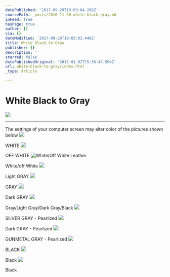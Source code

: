```yaml
---
datePublished: '2017-09-29T19:03:04.266Z'
sourcePath: _posts/2016-11-30-white-black-gray.md
inFeed: true
hasPage: true
author: []
via: {}
dateModified: '2017-09-29T19:03:03.440Z'
title: White Black to Gray
publisher: {}
description: ''
starred: false
datePublishedOriginal: '2017-01-02T15:36:47.504Z'
url: white-black-to-gray/index.html
_type: Article

---
```

# White Black to Gray
![](https://the-grid-user-content.s3-us-west-2.amazonaws.com/63dda1e8-3a8b-47f5-81cb-eab9c03e7f18.jpg)

---

The settings of your computer screen may alter color of the pictures shown below
![](https://the-grid-user-content.s3-us-west-2.amazonaws.com/33d0b218-0273-4b68-be0a-451c49ef4136.jpg)

WHITE
![](https://the-grid-user-content.s3-us-west-2.amazonaws.com/0aa2fc0f-3461-4ad9-aeea-cdafbf2496f6.jpg)

OFF WHITE
![White/Off White Leather](https://the-grid-user-content.s3-us-west-2.amazonaws.com/8a9552c1-2b6c-4c6a-a9ad-4c1a4e7ce63b.jpg)

White/off White
![](https://the-grid-user-content.s3-us-west-2.amazonaws.com/5322f546-3038-4aa1-a7e5-ca642af62f48.jpg)

Light GRAY
![](https://the-grid-user-content.s3-us-west-2.amazonaws.com/3f3ce823-b3b6-4da6-8f71-c0ff86a9acf6.jpg)

GRAY
![](https://the-grid-user-content.s3-us-west-2.amazonaws.com/947fd677-9c42-473e-a73d-b2af34a80f15.jpg)

Dark GRAY
![](https://the-grid-user-content.s3-us-west-2.amazonaws.com/5f444faa-8cfb-4069-bf69-ebdb76e550c5.jpg)

Gray/Light Gray/Dark Gray/Black
![](https://the-grid-user-content.s3-us-west-2.amazonaws.com/ee96a45d-4396-4407-8945-5f7d81fcf1eb.jpg)

SILVER GRAY - Pearlized
![](https://the-grid-user-content.s3-us-west-2.amazonaws.com/ff09e2e9-7b0d-4a56-9aad-41ceb90f727d.jpg)

Dark GRAY - Pearlized
![](https://the-grid-user-content.s3-us-west-2.amazonaws.com/e614b2fd-5347-482d-bf79-2dd84a905ec4.jpg)

GUNMETAL GRAY - Pearlized
![](https://the-grid-user-content.s3-us-west-2.amazonaws.com/27b0d832-e80f-45f1-a3bb-051e31b53626.jpg)

BLACK
![](https://the-grid-user-content.s3-us-west-2.amazonaws.com/bfdfc948-b614-4c67-b4a5-57d07fdcc323.jpg)

Black
![](https://the-grid-user-content.s3-us-west-2.amazonaws.com/ee5a82bb-47c9-480d-be87-15cc47d587b8.jpg)

Black